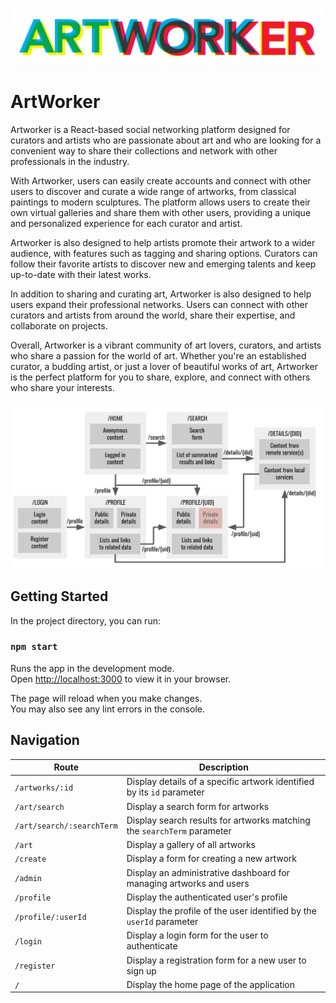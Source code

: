 ![Artworker Logo](src/logos-01.png)

# ArtWorker

Artworker is a React-based social networking platform designed for curators and artists who are passionate about art and who are looking for a convenient way to share their collections and network with other professionals in the industry.

With Artworker, users can easily create accounts and connect with other users to discover and curate a wide range of artworks, from classical paintings to modern sculptures. The platform allows users to create their own virtual galleries and share them with other users, providing a unique and personalized experience for each curator and artist.

Artworker is also designed to help artists promote their artwork to a wider audience, with features such as tagging and sharing options. Curators can follow their favorite artists to discover new and emerging talents and keep up-to-date with their latest works.

In addition to sharing and curating art, Artworker is also designed to help users expand their professional networks. Users can connect with other curators and artists from around the world, share their expertise, and collaborate on projects.

Overall, Artworker is a vibrant community of art lovers, curators, and artists who share a passion for the world of art. Whether you're an established curator, a budding artist, or just a lover of beautiful works of art, Artworker is the perfect platform for you to share, explore, and connect with others who share your interests.

![UML Diagram](uml.png)

## Getting Started

In the project directory, you can run:

### `npm start`

Runs the app in the development mode.\
Open [http://localhost:3000](http://localhost:3000) to view it in your browser.

The page will reload when you make changes.\
You may also see any lint errors in the console.


## Navigation



| Route                         | Description                                                                |
| -----------------------------| -------------------------------------------------------------------------- |
| `/artworks/:id`              | Display details of a specific artwork identified by its `id` parameter     |
| `/art/search`                | Display a search form for artworks                                          |
| `/art/search/:searchTerm`    | Display search results for artworks matching the `searchTerm` parameter    |
| `/art`                       | Display a gallery of all artworks                                           |
| `/create`                    | Display a form for creating a new artwork                                    |
| `/admin`                     | Display an administrative dashboard for managing artworks and users        |
| `/profile`                   | Display the authenticated user's profile                                    |
| `/profile/:userId`           | Display the profile of the user identified by the `userId` parameter        |
| `/login`                     | Display a login form for the user to authenticate                            |
| `/register`                  | Display a registration form for a new user to sign up                        |
| `/`                          | Display the home page of the application                                     |